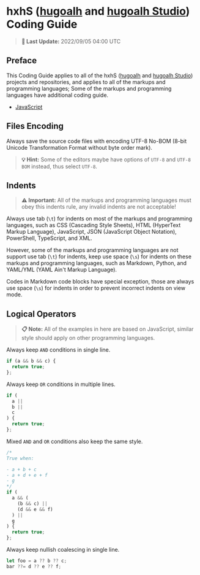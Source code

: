 [hugoalh]: https://github.com/hugoalh
[hugoalh Studio]: https://github.com/hugoalh-studio

# hxhS ([hugoalh][hugoalh] and [hugoalh Studio][hugoalh Studio]) Coding Guide

> **📅 Last Update:** 2022/09/05 04:00 UTC

## Preface

This Coding Guide applies to all of the hxhS ([hugoalh][hugoalh] and [hugoalh Studio][hugoalh Studio]) projects and repositories, and applies to all of the markups and programming languages; Some of the markups and programming languages have additional coding guide.

- [JavaScript](./javascript.md)

## Files Encoding

Always save the source code files with encoding UTF-8 No-BOM (8-bit Unicode Transformation Format without byte order mark).

> **💡 Hint:** Some of the editors maybe have options of `UTF-8` and `UTF-8 BOM` instead, thus select `UTF-8`.

## Indents

> **⚠ Important:** All of the markups and programming languages must obey this indents rule, any invalid indents are not acceptable!

Always use tab (`\t`) for indents on most of the markups and programming languages, such as CSS (Cascading Style Sheets), HTML (HyperText Markup Language), JavaScript, JSON (JavaScript Object Notation), PowerShell, TypeScript, and XML.

However, some of the markups and programming languages are not support use tab (`\t`) for indents, keep use space (`\s`) for indents on these markups and programming languages, such as Markdown, Python, and YAML/YML (YAML Ain't Markup Language).

Codes in Markdown code blocks have special exception, those are always use space (`\s`) for indents in order to prevent incorrect indents on view mode.

## Logical Operators

> **📋 Note:** All of the examples in here are based on JavaScript, similar style should apply on other programming languages.

Always keep `AND` conditions in single line.

```js
if (a && b && c) {
  return true;
};
```

Always keep `OR` conditions in multiple lines.

```js
if (
  a ||
  b ||
  c
) {
  return true;
};
```

Mixed `AND` and `OR` conditions also keep the same style.

```js
/*
True when:

- a + b + c
- a + d + e + f
- g
*/
if (
  a && (
    (b && c) ||
    (d && e && f)
  ) ||
  g
) {
  return true;
};
```

Always keep nullish coalescing in single line.

```js
let foo = a ?? b ?? c;
bar ??= d ?? e ?? f;
```
